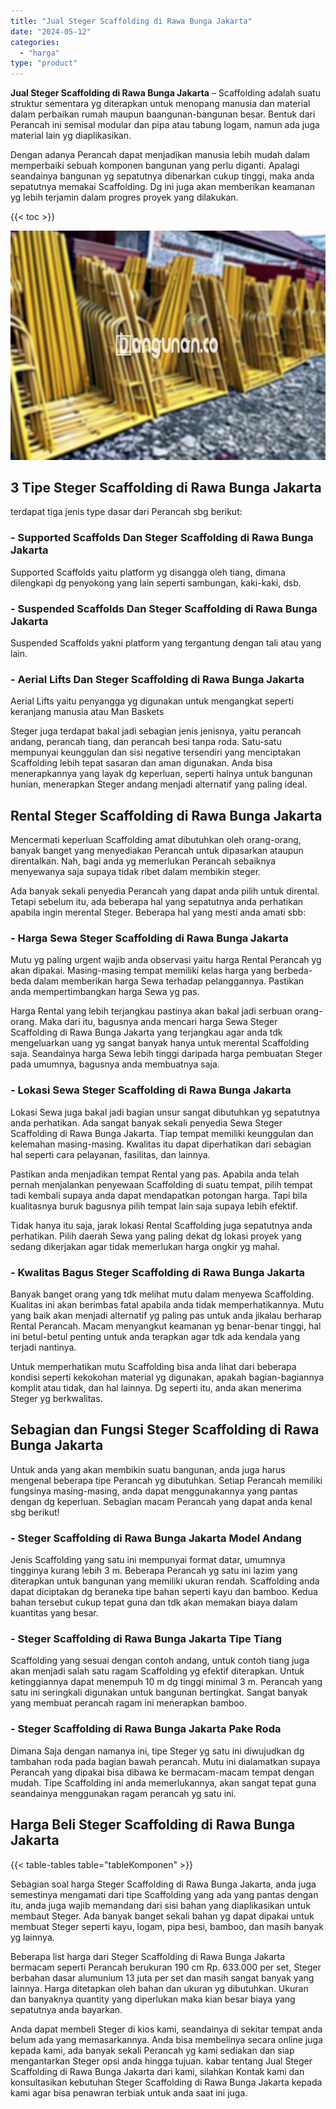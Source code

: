 ```yaml
---
title: "Jual Steger Scaffolding di Rawa Bunga Jakarta"
date: "2024-05-12"
categories: 
  - "harga"
type: "product"
---
```


**Jual Steger Scaffolding di Rawa Bunga Jakarta** – Scaffolding adalah suatu struktur sementara yg diterapkan untuk menopang manusia dan material dalam perbaikan rumah maupun baangunan-bangunan besar. Bentuk dari Perancah ini semisal modular dan pipa atau tabung logam, namun ada juga material lain yg diaplikasikan.

Dengan adanya Perancah dapat menjadikan manusia lebih mudah dalam memperbaiki sebuah komponen bangunan yang perlu diganti. Apalagi seandainya bangunan yg sepatutnya dibenarkan cukup tinggi, maka anda sepatutnya memakai Scaffolding. Dg ini juga akan memberikan keamanan yg lebih terjamin dalam progres proyek yang dilakukan.

{{< toc >}}

![Jual Steger Scaffolding di Rawa Bunga Jakarta](/images/sewa-scaffolding-steger-26.png)

## 3 Tipe Steger Scaffolding di Rawa Bunga Jakarta

terdapat tiga jenis type dasar dari Perancah sbg berikut:

### \- Supported Scaffolds Dan Steger Scaffolding di Rawa Bunga Jakarta

Supported Scaffolds yaitu platform yg disangga oleh tiang, dimana dilengkapi dg penyokong yang lain seperti sambungan, kaki-kaki, dsb.

### \- Suspended Scaffolds Dan Steger Scaffolding di Rawa Bunga Jakarta

Suspended Scaffolds yakni platform yang tergantung dengan tali atau yang lain.

### \- Aerial Lifts Dan Steger Scaffolding di Rawa Bunga Jakarta

Aerial Lifts yaitu penyangga yg digunakan untuk mengangkat seperti keranjang manusia atau Man Baskets

Steger juga terdapat bakal jadi sebagian jenis jenisnya, yaitu perancah andang, perancah tiang, dan perancah besi tanpa roda. Satu-satu mempunyai keunggulan dan sisi negative tersendiri yang menciptakan Scaffolding lebih tepat sasaran dan aman digunakan. Anda bisa menerapkannya yang layak dg keperluan, seperti halnya untuk bangunan hunian, menerapkan Steger andang menjadi alternatif yang paling ideal.

## Rental Steger Scaffolding di Rawa Bunga Jakarta

Mencermati keperluan Scaffolding amat dibutuhkan oleh orang-orang, banyak banget yang menyediakan Perancah untuk dipasarkan ataupun direntalkan. Nah, bagi anda yg memerlukan Perancah sebaiknya menyewanya saja supaya tidak ribet dalam membikin steger.

Ada banyak sekali penyedia Perancah yang dapat anda pilih untuk dirental. Tetapi sebelum itu, ada beberapa hal yang sepatutnya anda perhatikan apabila ingin merental Steger. Beberapa hal yang mesti anda amati sbb:

### \- Harga Sewa Steger Scaffolding di Rawa Bunga Jakarta

Mutu yg paling urgent wajib anda observasi yaitu harga Rental Perancah yg akan dipakai. Masing-masing tempat memiliki kelas harga yang berbeda-beda dalam memberikan harga Sewa terhadap pelanggannya. Pastikan anda mempertimbangkan harga Sewa yg pas.

Harga Rental yang lebih terjangkau pastinya akan bakal jadi serbuan orang-orang. Maka dari itu, bagusnya anda mencari harga Sewa Steger Scaffolding di Rawa Bunga Jakarta yang terjangkau agar anda tdk mengeluarkan uang yg sangat banyak hanya untuk merental Scaffolding saja. Seandainya harga Sewa lebih tinggi daripada harga pembuatan Steger pada umumnya, bagusnya anda membuatnya saja.

### \- Lokasi Sewa Steger Scaffolding di Rawa Bunga Jakarta

Lokasi Sewa juga bakal jadi bagian unsur sangat dibutuhkan yg sepatutnya anda perhatikan. Ada sangat banyak sekali penyedia Sewa Steger Scaffolding di Rawa Bunga Jakarta. Tiap tempat memiliki keunggulan dan kelemahan masing-masing. Kwalitas itu dapat diperhatikan dari sebagian hal seperti cara pelayanan, fasilitas, dan lainnya.

Pastikan anda menjadikan tempat Rental yang pas. Apabila anda telah pernah menjalankan penyewaan Scaffolding di suatu tempat, pilih tempat tadi kembali supaya anda dapat mendapatkan potongan harga. Tapi bila kualitasnya buruk bagusnya pilih tempat lain saja supaya lebih efektif.

Tidak hanya itu saja, jarak lokasi Rental Scaffolding juga sepatutnya anda perhatikan. Pilih daerah Sewa yang paling dekat dg lokasi proyek yang sedang dikerjakan agar tidak memerlukan harga ongkir yg mahal.

### \- Kwalitas Bagus Steger Scaffolding di Rawa Bunga Jakarta

Banyak banget orang yang tdk melihat mutu dalam menyewa Scaffolding. Kualitas ini akan berimbas fatal apabila anda tidak memperhatikannya. Mutu yang baik akan menjadi alternatif yg paling pas untuk anda jikalau berharap Rental Perancah. Macam menyangkut keamanan yg benar-benar tinggi, hal ini betul-betul penting untuk anda terapkan agar tdk ada kendala yang terjadi nantinya.

Untuk memperhatikan mutu Scaffolding bisa anda lihat dari beberapa kondisi seperti kekokohan material yg digunakan, apakah bagian-bagiannya komplit atau tidak, dan hal lainnya. Dg seperti itu, anda akan menerima Steger yg berkwalitas.

## Sebagian dan Fungsi Steger Scaffolding di Rawa Bunga Jakarta

Untuk anda yang akan membikin suatu bangunan, anda juga harus mengenal beberapa tipe Perancah yg dibutuhkan. Setiap Perancah memiliki fungsinya masing-masing, anda dapat menggunakannya yang pantas dengan dg keperluan. Sebagian macam Perancah yang dapat anda kenal sbg berikut!

### \- Steger Scaffolding di Rawa Bunga Jakarta Model Andang

Jenis Scaffolding yang satu ini mempunyai format datar, umumnya tingginya kurang lebih 3 m. Beberapa Perancah yg satu ini lazim yang diterapkan untuk bangunan yang memiliki ukuran rendah. Scaffolding anda dapat diciptakan dg beraneka tipe bahan seperti kayu dan bamboo. Kedua bahan tersebut cukup tepat guna dan tdk akan memakan biaya dalam kuantitas yang besar.

### \- Steger Scaffolding di Rawa Bunga Jakarta Tipe Tiang

Scaffolding yang sesuai dengan contoh andang, untuk contoh tiang juga akan menjadi salah satu ragam Scaffolding yg efektif diterapkan. Untuk ketinggiannya dapat menempuh 10 m dg tinggi minimal 3 m. Perancah yang satu ini seringkali digunakan untuk bangunan bertingkat. Sangat banyak yang membuat perancah ragam ini menerapkan bamboo.

### \- Steger Scaffolding di Rawa Bunga Jakarta Pake Roda

Dimana Saja dengan namanya ini, tipe Steger yg satu ini diwujudkan dg tambahan roda pada bagian bawah perancah. Mutu ini dialamatkan supaya Perancah yang dipakai bisa dibawa ke bermacam-macam tempat dengan mudah. Tipe Scaffolding ini anda memerlukannya, akan sangat tepat guna seandainya menggunakan ragam perancah yg satu ini.

## Harga Beli Steger Scaffolding di Rawa Bunga Jakarta

{{< table-tables table="tableKomponen" >}}

Sebagian soal harga Steger Scaffolding di Rawa Bunga Jakarta, anda juga semestinya mengamati dari tipe Scaffolding yang ada yang pantas dengan itu, anda juga wajib memandang dari sisi bahan yang diaplikasikan untuk membaut Steger. Ada banyak banget sekali bahan yg dapat dipakai untuk membuat Steger seperti kayu, logam, pipa besi, bamboo, dan masih banyak yg lainnya.

Beberapa list harga dari Steger Scaffolding di Rawa Bunga Jakarta bermacam seperti Perancah berukuran 190 cm Rp. 633.000 per set, Steger berbahan dasar alumunium 13 juta per set dan masih sangat banyak yang lainnya. Harga ditetapkan oleh bahan dan ukuran yg dibutuhkan. Ukuran dan banyaknya quantity yang diperlukan maka kian besar biaya yang sepatutnya anda bayarkan.

Anda dapat membeli Steger di kios kami, seandainya di sekitar tempat anda belum ada yang memasarkannya. Anda bisa membelinya secara online juga kepada kami, ada banyak sekali Perancah yg kami sediakan dan siap mengantarkan Steger opsi anda hingga tujuan. kabar tentang Jual Steger Scaffolding di Rawa Bunga Jakarta dari kami, silahkan Kontak kami dan konsultasikan kebutuhan Steger Scaffolding di Rawa Bunga Jakarta kepada kami agar bisa penawran terbiak untuk anda saat ini juga.
